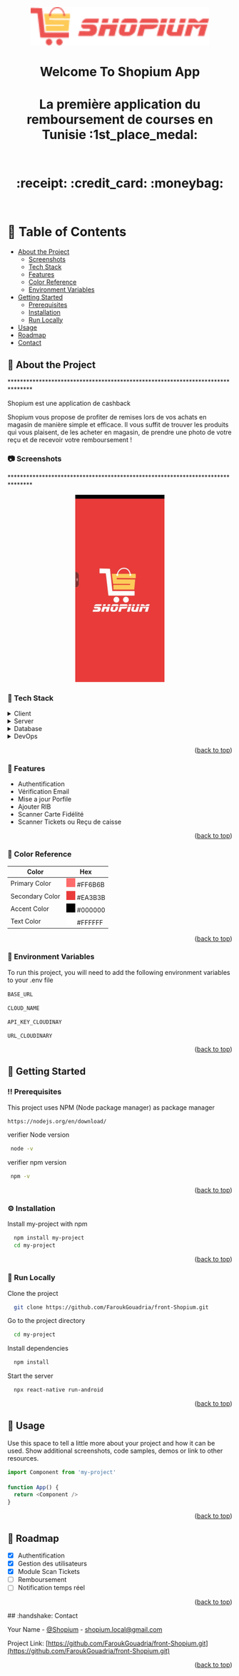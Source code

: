 <a name="readme-top"></a>
<div align="center">

  <img src="Group 207.png" alt="logo" width="400" height="auto" />
  <h1>Welcome To Shopium App</h1>
  
  
  <h1 >La première application du remboursement de courses en Tunisie :1st_place_medal: </h1> 
  <br/>
  <h1 align="center"> :receipt: :credit_card: :moneybag: </h1> 
  
<!-- Badges -->
<!-- <p>
  <a href="https://github.com/Louis3797/awesome-readme-template/graphs/contributors">
    <img src="https://img.shields.io/github/contributors/Louis3797/awesome-readme-template" alt="contributors" />
  </a>
  <a href="">
    <img src="https://img.shields.io/github/last-commit/Louis3797/awesome-readme-template" alt="last update" />
  </a>
  <a href="https://github.com/Louis3797/awesome-readme-template/network/members">
    <img src="https://img.shields.io/github/forks/Louis3797/awesome-readme-template" alt="forks" />
  </a>
  <a href="https://github.com/Louis3797/awesome-readme-template/stargazers">
    <img src="https://img.shields.io/github/stars/Louis3797/awesome-readme-template" alt="stars" />
  </a>
  <a href="https://github.com/Louis3797/awesome-readme-template/issues/">
    <img src="https://img.shields.io/github/issues/Louis3797/awesome-readme-template" alt="open issues" />
  </a>
  <a href="https://github.com/Louis3797/awesome-readme-template/blob/master/LICENSE">
    <img src="https://img.shields.io/github/license/Louis3797/awesome-readme-template.svg" alt="license" />
  </a>
</p> -->
   

</div>

<br />

<!-- Table of Contents -->
# :notebook_with_decorative_cover: Table of Contents

- [About the Project](#star2-about-the-project)
  * [Screenshots](#camera-screenshots)
  * [Tech Stack](#space_invader-tech-stack)
  * [Features](#dart-features)
  * [Color Reference](#art-color-reference)
  * [Environment Variables](#key-environment-variables)
- [Getting Started](#toolbox-getting-started)
  * [Prerequisites](#bangbang-prerequisites)
  * [Installation](#gear-installation)
  * [Run Locally](#running-run-locally)
- [Usage](#eyes-usage)
- [Roadmap](#compass-roadmap)
- [Contact](#handshake-contact)


  

<!-- About the Project -->
## :star2: About the Project
<p>*******************************************************************************</p>
 <div> 
  <p><span>Shopium</span> est une application de cashback </p>
  <p>Shopium vous propose de profiter de remises lors de vos achats en magasin de manière simple et efficace. Il vous suffit de trouver les produits qui vous plaisent, de les acheter en magasin, de prendre une photo de votre reçu et de recevoir votre remboursement ! </p>
</div>

<!-- Screenshots -->
### :camera: Screenshots
  <p>*******************************************************************************</p>
<div align="center"> 
    <img src="gifshopium.gif" alt="shopium_Gif"></img>
</div>


<!-- TechStack -->
### :space_invader: Tech Stack

<details>
  <summary>Client</summary>
  <ul>
    <li>
        <a href="https://reactnative.dev/" target="_blank" rel="noreferrer">React Native </a>
    </li>
  </ul>

</details>

<details>
  <summary>Server</summary>
  <ul>
    <li>
      <a href="https://nodejs.org" target="_blank" rel="noreferrer"> Node JS </a>
    </li>
    <li>
     <a href="https://expressjs.com" target="_blank" rel="noreferrer"> Express JS </a>
    </li>
  </ul>
</details>

<details>
<summary>Database</summary>
   <ul>
    <li>
        <a href="https://www.mongodb.com/" target="_blank" rel="noreferrer"> MongoDB </a>
    </li>
  </ul>

</details>

<details>
<summary>DevOps</summary>
 
</details>
<p align="right">(<a href="#readme-top">back to top</a>)</p>

<!-- Features -->
### :dart: Features

- Authentification
- Vérification Email
- Mise a jour Porfile
- Ajouter RIB
- Scanner Carte Fidélité
- Scanner Tickets ou Reçu de caisse
<p align="right">(<a href="#readme-top">back to top</a>)</p>

<!-- Color Reference -->
### :art: Color Reference

| Color             | Hex                                                                |
| ----------------- | ------------------------------------------------------------------ |
| Primary Color | <img src="FF6B6B.png" alt="primaryColor" /> #FF6B6B |
| Secondary Color | <img src="EA3B3B.png" alt="primaryColor" /> #EA3B3B |
| Accent Color | <img src="000000.png" alt="primaryColor" /> #000000 |
| Text Color | <img src="FFFFFF.png" alt="primaryColor" /> #FFFFFF |

<p align="right">(<a href="#readme-top">back to top</a>)</p>

<!-- Env Variables -->
### :key: Environment Variables

To run this project, you will need to add the following environment variables to your .env file

`BASE_URL`

`CLOUD_NAME`

`API_KEY_CLOUDINAY`

`URL_CLOUDINARY`
<p align="right">(<a href="#readme-top">back to top</a>)</p>

<!-- Getting Started -->
## 	:toolbox: Getting Started

<!-- Prerequisites -->
### :bangbang: Prerequisites

This project uses NPM (Node package manager) as package manager

```bash
https://nodejs.org/en/download/
```
verifier Node version 

```bash
 node -v
```
verifier npm version 

```bash
 npm -v
```
<p align="right">(<a href="#readme-top">back to top</a>)</p>

<!-- Installation -->
### :gear: Installation

Install my-project with npm

```bash
  npm install my-project
  cd my-project
```
   
<p align="right">(<a href="#readme-top">back to top</a>)</p>

### :running: Run Locally

Clone the project

```bash
  git clone https://github.com/FaroukGouadria/front-Shopium.git
```

Go to the project directory

```bash
  cd my-project
```

Install dependencies

```bash
  npm install
```

Start the server

```bash
  npx react-native run-android
```
<p align="right">(<a href="#readme-top">back to top</a>)</p>

<!-- Usage -->
## :eyes: Usage

Use this space to tell a little more about your project and how it can be used. Show additional screenshots, code samples, demos or link to other resources.


```javascript
import Component from 'my-project'

function App() {
  return <Component />
}
```
<p align="right">(<a href="#readme-top">back to top</a>)</p>

<!-- Roadmap -->
## :compass: Roadmap

* [x] Authentification
* [x] Gestion des utilisateurs 
* [x] Module Scan Tickets
* [ ] Remboursement
* [ ] Notification temps réel

<p align="right">(<a href="#readme-top">back to top</a>)</p>
<!-- Contact -->
## :handshake: Contact

Your Name - [@Shopium](https://twitter.com/Shopium) - shopium.local@gmail.com

Project Link: [https://github.com/FaroukGouadria/front-Shopium.git](https://github.com/FaroukGouadria/front-Shopium.git)

<p align="right">(<a href="#readme-top">back to top</a>)</p>


